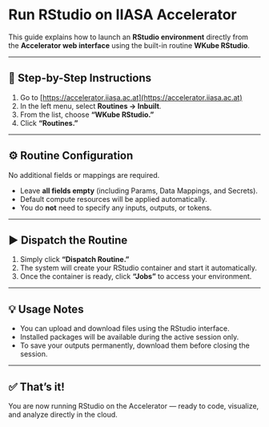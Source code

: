 # Run RStudio on IIASA Accelerator

This guide explains how to launch an **RStudio environment** directly from the **Accelerator web interface** using the built-in routine **WKube RStudio**.

---

## 🧭 Step-by-Step Instructions

1. Go to [https://accelerator.iiasa.ac.at](https://accelerator.iiasa.ac.at)
2. In the left menu, select **Routines → Inbuilt**.
3. From the list, choose **“WKube RStudio.”**
4. Click **“Routines.”**

---

## ⚙️ Routine Configuration

No additional fields or mappings are required.

- Leave **all fields empty** (including Params, Data Mappings, and Secrets).  
- Default compute resources will be applied automatically.  
- You do **not** need to specify any inputs, outputs, or tokens.

---

## ▶️ Dispatch the Routine

1. Simply click **“Dispatch Routine.”**  
2. The system will create your RStudio container and start it automatically.  
3. Once the container is ready, click **“Jobs”** to access your environment.

---

## 💡 Usage Notes

- You can upload and download files using the RStudio interface.
- Installed packages will be available during the active session only.
- To save your outputs permanently, download them before closing the session.

---

## ✅ That’s it!

You are now running RStudio on the Accelerator — ready to code, visualize, and analyze directly in the cloud.
